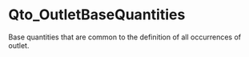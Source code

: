 # Qto_OutletBaseQuantities

Base quantities that are common to the definition of all occurrences of outlet.
